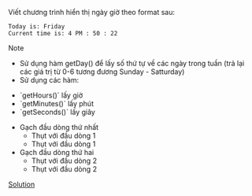 Viết chương trình hiển thị ngày giờ theo format sau:
```
Today is: Friday
Current time is: 4 PM : 50 : 22
```
Note
- Sử dụng hàm getDay() để lấy số thứ tự về các ngày trong tuần (trả lại các giá trị từ 0-6 tương đương Sunday - Satturday)
- Sử dụng các hàm:
<ul>
  <li>`getHours()` lấy giờ </li>
  <li>`getMinutes()` lấy phút </li>
  <li>`getSeconds()` lấy giây </li>
</ul>  

- Gạch đầu dòng thứ nhất
  <ul>
  <li>Thụt với đầu dòng 1</li>
  <li>Thụt với đầu dòng 1</li>
  </ul>
- Gạch đầu dòng thứ hai
  <ul>
  <li>Thụt với đầu dòng 2</li>
  <li>Thụt với đầu dòng 2</li>
  </ul>


[Solution](https://github.com/huytm/Javascript/blob/master/solution1.html)
